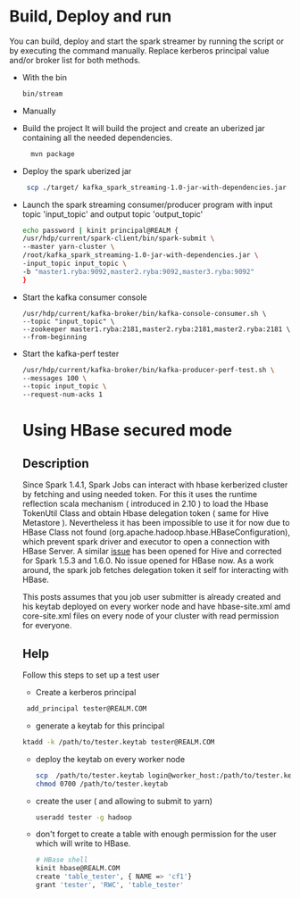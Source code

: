 

# Build, Deploy and run

You can build, deploy and start the spark streamer by running the script or by executing the command manually. Replace kerberos principal value and/or broker list for both methods.

* With the bin
  ```bash
  bin/stream
  ```

* Manually

- Build the project
  It will build the project and create an uberized jar containing all the needed dependencies.
  ```bash
    mvn package
  ```
- Deploy the spark uberized jar
  ```bash
   scp ./target/ kafka_spark_streaming-1.0-jar-with-dependencies.jar root@front1.ryba:/root/

  ```
- Launch the spark streaming consumer/producer program with input topic 'input_topic' and output topic 'output_topic'
    ```bash
    echo password | kinit principal@REALM {
    /usr/hdp/current/spark-client/bin/spark-submit \
    --master yarn-cluster \
    /root/kafka_spark_streaming-1.0-jar-with-dependencies.jar \
    -input_topic input_topic \
    -b "master1.ryba:9092,master2.ryba:9092,master3.ryba:9092"
  }
    ```
- Start the kafka consumer console
  ```
  /usr/hdp/current/kafka-broker/bin/kafka-console-consumer.sh \
  --topic "input_topic" \
  --zookeeper master1.ryba:2181,master2.ryba:2181,master2.ryba:2181 \
  --from-beginning
  ```

- Start the kafka-perf tester
  ```bash
  /usr/hdp/current/kafka-broker/bin/kafka-producer-perf-test.sh \
  --messages 100 \
  --topic input_topic \
  --request-num-acks 1
  ```

  # Using HBase secured mode

  ## Description

  Since Spark 1.4.1, Spark Jobs can interact with hbase kerberized cluster by fetching and using needed token.
  For this it uses the runtime reflection scala mechanism ( introduced in 2.10 ) to load the Hbase TokenUtil Class and
  obtain Hbase delegation token ( same for Hive Metastore ).
  Nevertheless it has been impossible to use it for now due to HBase Class not found (org.apache.hadoop.hbase.HBaseConfiguration), which prevent
  spark driver and executor to open a connection with HBase Server.
  A similar [issue][hive-spark] has been opened for Hive and corrected for Spark 1.5.3 and 1.6.0. No issue opened for HBase now.
  As a work around, the spark job fetches delegation token it self for interacting with HBase.

  This posts assumes that you job user submitter is already created and his keytab deployed on every worker node and have hbase-site.xml  amd core-site.xml files on every node of your cluster with read permission for everyone.

  ## Help

  Follow this steps to set up a test user

  * Create a kerberos principal

   ```bash
    add_principal tester@REALM.COM
   ```
  * generate a keytab for this principal
   ```bash
   ktadd -k /path/to/tester.keytab tester@REALM.COM
   ```
  * deploy the keytab on every worker node
    ```bash
    scp  /path/to/tester.keytab login@worker_host:/path/to/tester.keytab
    chmod 0700 /path/to/tester.keytab
    ```
  * create the user ( and allowing to submit to yarn)
    ```bash
    useradd tester -g hadoop
    ```

  * don't forget to create a table with enough permission for the user which will write to HBase.
    ```bash
    # HBase shell
    kinit hbase@REALM.COM
    create 'table_tester', { NAME => 'cf1'}
    grant 'tester', 'RWC', 'table_tester'
    ```

[hive-spark]:(https://issues.apache.org/jira/browse/SPARK-11265)

